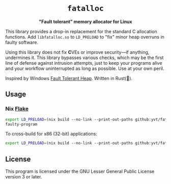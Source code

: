<div align="center">

# `fatalloc`

**"Fault tolerant" memory allocator for Linux**

</div>

This library provides a drop-in replacement for the standard C allocation
functions. Add `libfatalloc.so` to `LD_PRELOAD` to "fix" minor heap overruns
in faulty software.

Using this library does not fix **C**VEs or improve security—if anything,
undermines it. This library bypasses various checks, which may be the first
line of defense against intrusion attempts, just to keep your programs alive
and your workflow uninterrupted as long as possible. Use at your own peril.

Inspired by Windows [Fault Tolerant Heap][1]. Written in Rust(🚀).

## Usage

### Nix [Flake][2]

```bash
export LD_PRELOAD=(nix build --no-link --print-out-paths github:yvt/fatalloc)/lib/libfatalloc.so)
faulty-program
```

To cross-build for x86 (32-bit) applications:

```bash
export LD_PRELOAD=(nix build --no-link --print-out-paths github:yvt/fatalloc#defaultPackage.i686-linux)/lib/libfatalloc.so)
```

## License

This program is licensed under the GNU Lesser General Public License version 3
or later.

[1]: https://docs.microsoft.com/en-us/windows/win32/win7appqual/fault-tolerant-heap
[2]: https://nixos.wiki/wiki/Flakes

